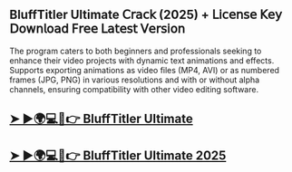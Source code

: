 ## BluffTitler Ultimate 𝖢𝗋𝖺𝖼𝗄 (2025) + 𝖫𝗂𝖼𝖾𝗇𝗌𝖾 𝖪𝖾𝗒 𝖣𝗈𝗐𝗇𝗅𝗈𝖺𝖽 𝖥𝗋𝖾𝖾 𝖫𝖺𝗍𝖾𝗌𝗍 𝖵𝖾𝗋𝗌𝗂𝗈𝗇

The program caters to both beginners and professionals seeking to enhance their video projects with dynamic text animations and effects.​ Supports exporting animations as video files (MP4, AVI) or as numbered frames (JPG, PNG) in various resolutions and with or without alpha channels, ensuring compatibility with other video editing software.

## [➤ ►🌍💻📱👉 BluffTitler Ultimate](https://tinyurl.com/bdfbpheu)

## [➤ ►🌍💻📱👉 BluffTitler Ultimate 2025](https://tinyurl.com/bdfbpheu)
